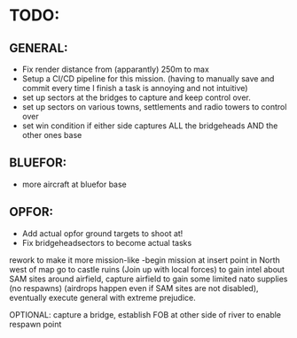 # TODO:

## GENERAL:
- Fix render distance from (apparantly) 250m to max
- Setup a CI/CD pipeline for this mission. (having to manually save and commit every time I finish a task is annoying and not intuitive)
- set up sectors at the bridges to capture and keep control over.
- set up sectors on various towns, settlements and radio towers to control over
- set win condition if either side captures ALL the bridgeheads AND the other ones base
## BLUEFOR:
- more aircraft at bluefor base

## OPFOR:
- Add actual opfor ground targets to shoot at!
- Fix bridgeheadsectors to become actual tasks


rework to make it more mission-like
-begin mission at insert point in North west of map go to castle ruins (Join up with local forces) to gain intel about SAM sites around airfield, capture airfield to gain some limited nato supplies (no respawns) (airdrops happen even if SAM sites are not disabled), eventually execute general with extreme prejudice.

OPTIONAL: capture a bridge, establish FOB at other side of river to enable respawn point